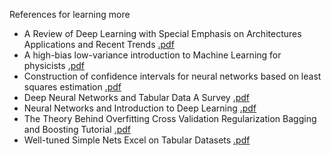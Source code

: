 References for learning more
- A Review of Deep Learning with Special Emphasis on Architectures Applications and Recent Trends [.pdf](https://arxiv.org/pdf/1905.13294)
- A high-bias low-variance introduction to Machine Learning for physicists [.pdf](https://arxiv.org/pdf/1803.08823)
- Construction of confidence intervals for neural networks based on least squares estimation [.pdf](https://www.esa.espci.fr/sites/www.esa.espci.fr/IMG/pdf/2000conf.pdf)
- Deep Neural Networks and Tabular Data A Survey [.pdf](https://arxiv.org/pdf/2110.01889)
- Neural Networks and Introduction to Deep Learning [.pdf](https://www.math.univ-toulouse.fr/~besse/Wikistat/pdf/st-m-hdstat-rnn-deep-learning.pdf)
- The Theory Behind Overfitting Cross Validation Regularization Bagging and Boosting Tutorial [.pdf](https://arxiv.org/pdf/1905.12787)
- Well-tuned Simple Nets Excel on Tabular Datasets [.pdf](https://arxiv.org/pdf/2106.11189)

